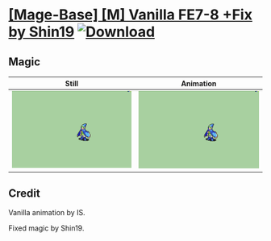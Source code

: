# [\[Mage-Base\] \[M\] Vanilla FE7-8 +Fix by Shin19](./) [![Download](https://img.shields.io/badge/Download--red?style=social&logo=github)](https://minhaskamal.github.io/DownGit/#/home?url=https://github.com/Klokinator/FE-Repo/tree/main/Battle%20Animations%2FMagi%20-%20Nature-Type%2F%5BMage-Base%5D%20%5BM%5D%20Vanilla%20FE7-8%20%2BFix%20by%20Shin19%2F6.%20Magic)

## Magic

| Still | Animation |
| :---: | :-------: |
| ![Magic still](./Magic_000.png) | ![Magic](./Magic.gif) |

## Credit

Vanilla animation by IS. 

Fixed magic by Shin19.

